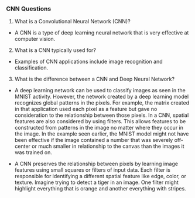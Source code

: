 ### CNN Questions

1. What is a Convolutional Neural Network (CNN)?

* A CNN is a type of deep learning neural network that is very effective at computer vision.

2. What is a CNN typically used for?

* Examples of CNN applications include image recognition and classification.

3. What is the difference between a CNN and Deep Neural Network?

* A deep learning network can be used to classify images as seen in the MNIST activity.  However, the network created by a deep learning model recognizes global patterns in the pixels.  For example, the matrix created in that application used each pixel as a feature but gave no consideration to the relationship between those pixels.  In a CNN, spatial features are also considered by using filters.  This allows features to be constructed from patterns in the image no matter where they occur in the image.  In the example seen earlier, the MNIST model might not have been effective if the image contained a number that was severely off-center or much smaller in relationship to the canvas than the images it was trained on.

* A CNN preserves the relationship between pixels by learning image features using small squares or filters of input data.  Each filter is responsible for identifying a different spatial feature like edge, color, or texture.  Imagine trying to detect a tiger in an image. One filter might highlight everything that is orange and another everything with stripes.
